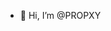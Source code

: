 - 👋 Hi, I’m @PROPXY
<!-- - 👀 I’m interested in ... -->
<!-- - 🌱 I’m currently learning ... -->
<!-- - 💞️ I’m looking to collaborate on ... -->
<!-- - 📫 How to reach me ... -->

<!---
PROPXY/PROPXY is a ✨ special ✨ repository because its `README.md` (this file) appears on your GitHub profile.
You can click the Preview link to take a look at your changes.
--->
